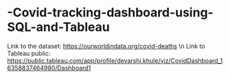 # -Covid-tracking-dashboard-using-SQL-and-Tableau

Link to the dataset: https://ourworldindata.org/covid-deaths \n
Link to Tableau public: https://public.tableau.com/app/profile/devarshi.khule/viz/CovidDashboard_16358837464980/Dashboard1
